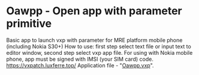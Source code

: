 # Oawpp - Open app with parameter primitive
Basic app to launch vxp with parameter for MRE platform mobile phone (including Nokia S30+)
How to use: first step select text file or input text to editor window, second step select vxp app file.
For using with Nokia mobile phone, app must be signed with IMSI (your SIM card) code.
https://vxpatch.luxferre.top/
Application file - "[Oawpp.vxp](https://github.com/RDZDX/oawpp/blob/main/Oawpp.vxp?raw=true)".
